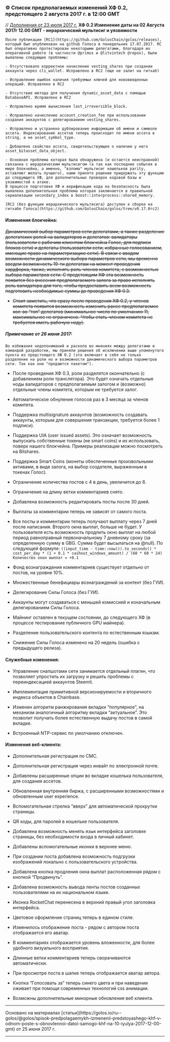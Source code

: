 ### ⚙️ Список предполагаемых изменений ХФ 0.2, предстоящего 2 августа 2017 г. в 12:00 GMT

// [Дополнения от 23 июля 2017 г.](https://golos.io/ru--golos/@golos/khf-0-2-izmenenie-daty-na-02-avgusta-2017g-12-00-gmt-multisig-i-uyazvimsoti) **ХФ 0.2 Изменение даты на 02 Августа 2017г 12.00 GMT - иерархический мультисиг и уязвимости**
````
После публикации [RC1](https://github.com/GolosChain/golos/releases), который был опубликован на github Голоса в понедельник 17.07.2017. RC был оперативно протестирован некоторыми делегатами, благодаря их оперативной работе (в частности @primus и @litvintech @ropox), были выявлены следующие проблемы:

- Отсутствовало корректное начисление vesting_shares при создании аккаунта через cli_wallet. Исправлено в RC2 (еще не залит на гитхаб)

- Исправление ошибок наличия требуемых ключей для нововведенных операций. Исправлено в RC2

- Отсутствие метода для получения dynamic_asset_data с помощью DatabaseAPI. Исправлено в RC2

- Исправлено время вычисления last_irreversible_block.

- Исправлено начисление account_creation_fee при использовании создания аккаунтов с делегированием vesting_shares.

- Исправлено и устранено дублирование информации об имени и символе ассета. Индексирование ассетов теперь происходит по имени ассета в string, а не asset_symbol_type.

- Добавлено свойство ассета, свидетельствующее о наличии у него asset_bitasset_data_object.

- Основная проблема которая была обнаружена (и остается неисправной) связанна с иерархическим мультисигом (а так как последние события в мире блокчейна, а именно, "взлома" мультисиг кошельков parity, оставляют желать лучшего), нами принято решение придержать эту функцию до следующего ХФ, для дополнительных проверок кодовой базы и уязвимостей к атаке.
В процессе подготовке ХФ и верификации кода на безопасность была выявлена дополнительная проблема которая заключается в правильной сериализации secondary_index в boost::interprocess::shared_memory.

[RC2 (без функции иерархического мультисига) доступен к сборке на гитхабе Голоса](https://github.com/GolosChain/golos/tree/v0.17.0rc2)
````


#### Изменения блокчейна:

~~Динамический выбор параметров сети делегатами, а также разделение делегатских ролей на валидаторов и делегатов: валидаторы (пользователи с рабочим клиентом блокчейна Голос, для подписи блоков сети) и делегаты (пользователи сети, избранные голосованием, имеющие право на параметризацию сети). В связи с вводом возможности динамического выбора параметров сети, мы временно введем возможность 19-ти делегатам на момент проведения хардфорка, также, исполнять роль членов комитета, с возможностью выбора параметров сети. С предстоящим ХФ эта возможность появится без внесения предполагаемого залога за право исполнять роль валидатора для того, чтобы предоставить всем возможность подготовить необходимые суммы до проведения ХФ 0.3.~~

- ~~Стоит заметить, что сразу после проведения ХФ 0.2, у членов комитета появится возможность изменить ранее предполагаемое кол-во “топ” делегатов (минимальное число по умолчанию 11, максимальное не ограничено. Чтобы стать членом комитета не требуется иметь рабочую ноду).~~

##### Примечание от 26 июня 2017: 
``Во избежания недопониманий и раскола во мнениях между делегатами и командой разработки, мы приняли решения об исключении выше упомянутого пункта из предстоящего ХФ 0.2 (это включает в себя не только разделение на роли но и возможности динамического выбора параметров сети. Так как они "продаются пакетом").``

- После проведения ХФ 0.3, роли разделятся окончательно (с добавлением роли транслятора). Это будет означать отдельные ноды валидаторов с предполагаемым залогом и (возможно) отдельные члены комитета, которым не требуется залог.

- Автоматическое обнуление голосов раз в 3 месяца за членов комитета.

- Поддержка multisignature аккаунтов (возможность создавать аккаунты, которым для совершения транзакции, требуется более 1 подписи).

- Поддержка UIA (user issued assets). Это означает возможность выпускать собственные токены (не smart coins) и их использовать, поверх нашего блокчейна. Примеры реализации можно посмотреть на Bitshares.

- Поддержка Smart Coins (монеты обеспеченные произвольными активами, в виде залога, на выбор создателя, выраженным в токенах Голос).

- Ограничение количества постов с 4 в день, увеличится до 8.

- Ограничение на длину ветки комментариев снято.

- Добавлена возможность редактировать посты после 30 дней.

- Выплаты за комментарии теперь не зависят от самого поста.

- Все посты и комментарии теперь получают выплату через 7 дней после написания. Второго окна выплат, больше не будет. У пользователя есть возможность продлить окно выплат на любой период равноправный первоначальному 7 дневному сроку (за определенную сумму в GBG. Сумма будет высылаться на @null). По следующей формуле:
`((input_time - time::now()).to_seconds() * cost_per_day * (1 + 0.1 * cashout_windows_amount) / (60 * 60 * 24) Количество окон выплат = +0.1`

- Фонд вознаграждения комментариев существует отдельно от постов, на уровне 10%.

- Множественные бенефициары вознаграждений за контент (без ГУИ).

- Делегирование Силы Голоса (без ГУИ).

- Аккаунты могут создаваться с меньшей комиссией и изначальным делегированием Силы Голоса.

- Майнинг оставлен в текущем состоянии, до следующего ХФ (в процессе тестирование публичного GPU майнера).

- Разделение пользовательского контента по естественным языкам.

- Снижение Силы Голоса изменено на 20 недель (ошибка с предыдущего релиза).

#### Служебные изменения:

- Управление снапшотами сети занимается отдельный плагин, что позволяет упростить их загрузку и решить проблемы с переиндексацией аккаунтов Steemit.

- Имплементация примитивной версионируемости и вторичного индекса объектов в Chainbase.

- Изменен алгоритм ранжирования вкладки “популярное”, на механизм аналогичный алгоритму вкладки “актуальное”. Это позволит получать более естественную выдачу постов в самой вкладке.

- Встроенный NTP-сервис по умолчанию отключен.

#### Изменения веб-клиента:

- Дополнительная регистрация по СМС.

- Дополнительная регистрация через инвайт по электронной почте.

- Добавлены расширенные опции во вкладке кошелька пользователя, для создания ассетов.

- Обновленная внутренняя биржа, с расширенными возможностями и обновленным user experience.

- Вспомогательная стрелка “вверх” для автоматической прокрутки страницы.

- QR коды, для паролей в кошельке пользователя.

- Добавлена возможность менять язык интерфейса заголовке страницы, без необходимости входа в личный кабинет.

- Добавлены вспомогательные иконки в верхнее меню.

- При создании поста добавлена возможность подгрузки изображений локально с пользовательского устройства.

- Добавлена кнопка продления окна выплат расположенная рядом с кнопкой “Продвинуть”.

- Добавлена возможность вывода ленты постов созданных пользователями на их национальном языке.

- Иконка RocketChat перенесена в верхний правый угол заголовка интерфейса.

- Цветовое оформление страниц теперь в едином стиле.

- Изменилось отображение поста - рядом с автором поста отображается его аватар.

- В комментариях отображается уровень вложенности, для более удобного визуального восприятия.

- Длинные ветки комментариев теперь сворачиваются автоматически.

- При просмотре поста в шапке теперь отображается аватар автора.

- Кнопка “Голосовать за” теперь синего цвета и при наведении оживает при помощи современных технологий css анимации.

- Возможны дополнительные минорные обновления веб клиента.

<hr>Основано на материалах [статьи](https://golos.io/ru--golos/@golos/spisok-predpolagaemykh-izmenenii-predstoyashego-khf-v-odnom-poste-s-obnovlennoi-datoi-samogo-khf-na-10-iyulya-2017-12-00-gmt) от 25 июня 2017 г.<hr>
